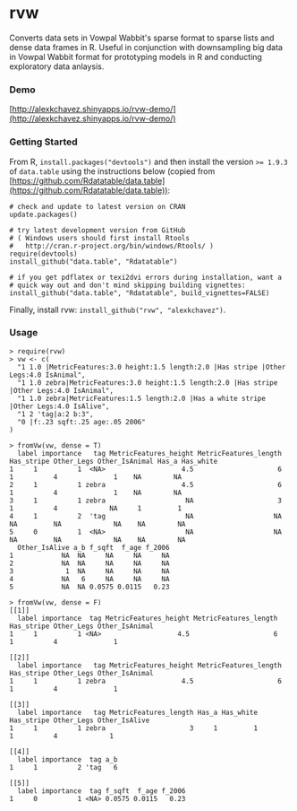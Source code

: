 rvw
===

Converts data sets in Vowpal Wabbit's sparse format to sparse lists and dense data frames in R. Useful in conjunction with downsampling big data in Vowpal Wabbit format for prototyping models in R and conducting exploratory data anlaysis.

### Demo
[http://alexkchavez.shinyapps.io/rvw-demo/](http://alexkchavez.shinyapps.io/rvw-demo/)

### Getting Started
From R, `install.packages("devtools")` and then install the version `>= 1.9.3` of `data.table` using the instructions below (copied from [https://github.com/Rdatatable/data.table](https://github.com/Rdatatable/data.table)):

    # check and update to latest version on CRAN
    update.packages()
    
    # try latest development version from GitHub
    # ( Windows users should first install Rtools
    #   http://cran.r-project.org/bin/windows/Rtools/ )
    require(devtools)
    install_github("data.table", "Rdatatable")
    
    # if you get pdflatex or texi2dvi errors during installation, want a 
    # quick way out and don't mind skipping building vignettes:
    install_github("data.table", "Rdatatable", build_vignettes=FALSE)
    
Finally, install rvw: `install_github("rvw", "alexkchavez")`.

### Usage

    > require(rvw)
    > vw <- c(
      "1 1.0 |MetricFeatures:3.0 height:1.5 length:2.0 |Has stripe |Other Legs:4.0 IsAnimal",
      "1 1.0 zebra|MetricFeatures:3.0 height:1.5 length:2.0 |Has stripe |Other Legs:4.0 IsAnimal",
      "1 1.0 zebra|MetricFeatures:1.5 length:2.0 |Has a white stripe |Other Legs:4.0 IsAlive",
      "1 2 'tag|a:2 b:3",
      "0 |f:.23 sqft:.25 age:.05 2006"
    )

    > fromVw(vw, dense = T)
      label importance   tag MetricFeatures_height MetricFeatures_length Has_stripe Other_Legs Other_IsAnimal Has_a Has_white
    1     1          1  <NA>                   4.5                     6          1          4              1    NA        NA
    2     1          1 zebra                   4.5                     6          1          4              1    NA        NA
    3     1          1 zebra                    NA                     3          1          4             NA     1         1
    4     1          2  'tag                    NA                    NA         NA         NA             NA    NA        NA
    5     0          1  <NA>                    NA                    NA         NA         NA             NA    NA        NA
      Other_IsAlive a_b f_sqft  f_age f_2006
    1            NA  NA     NA     NA     NA
    2            NA  NA     NA     NA     NA
    3             1  NA     NA     NA     NA
    4            NA   6     NA     NA     NA
    5            NA  NA 0.0575 0.0115   0.23

    > fromVw(vw, dense = F)
    [[1]]
      label importance  tag MetricFeatures_height MetricFeatures_length Has_stripe Other_Legs Other_IsAnimal
    1     1          1 <NA>                   4.5                     6          1          4              1
    
    [[2]]
      label importance   tag MetricFeatures_height MetricFeatures_length Has_stripe Other_Legs Other_IsAnimal
    1     1          1 zebra                   4.5                     6          1          4              1
    
    [[3]]
      label importance   tag MetricFeatures_length Has_a Has_white Has_stripe Other_Legs Other_IsAlive
    1     1          1 zebra                     3     1         1          1          4             1
    
    [[4]]
      label importance  tag a_b
    1     1          2 'tag   6
    
    [[5]]
      label importance  tag f_sqft  f_age f_2006
    1     0          1 <NA> 0.0575 0.0115   0.23
